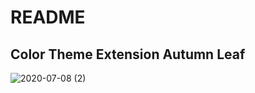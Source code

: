 # README
## Color Theme Extension Autumn Leaf

![2020-07-08 (2)](https://user-images.githubusercontent.com/49093842/86895961-39340680-c140-11ea-9597-029006be7954.png)


